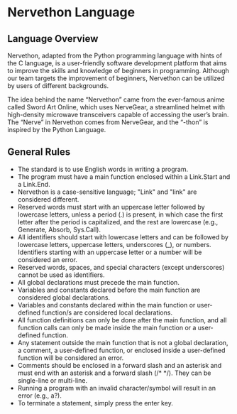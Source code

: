 # Nervethon Language

## Language Overview

Nervethon, adapted from the Python programming language with hints of the C language, is a user-friendly software development platform that aims to improve the skills and knowledge of beginners in programming. Although our team targets the improvement of beginners, Nervethon can be utilized by users of different backgrounds.

The idea behind the name “Nervethon” came from the ever-famous anime called Sword Art Online, which uses NerveGear, a streamlined helmet with high-density microwave transceivers capable of accessing the user’s brain. The “Nerve” in Nervethon comes from NerveGear, and the “-thon” is inspired by the Python Language.

## General Rules

- The standard is to use English words in writing a program.
- The program must have a main function enclosed within a Link.Start and a Link.End.
- Nervethon is a case-sensitive language; "Link" and "link" are considered different.
- Reserved words must start with an uppercase letter followed by lowercase letters, unless a period (.) is present, in which case the first letter after the period is capitalized, and the rest are lowercase (e.g., Generate, Absorb, Sys.Call).
- All identifiers should start with lowercase letters and can be followed by lowercase letters, uppercase letters, underscores (_), or numbers. Identifiers starting with an uppercase letter or a number will be considered an error.
- Reserved words, spaces, and special characters (except underscores) cannot be used as identifiers.
- All global declarations must precede the main function.
- Variables and constants declared before the main function are considered global declarations.
- Variables and constants declared within the main function or user-defined function/s are considered local declarations.
- All function definitions can only be done after the main function, and all function calls can only be made inside the main function or a user-defined function.
- Any statement outside the main function that is not a global declaration, a comment, a user-defined function, or enclosed inside a user-defined function will be considered an error.
- Comments should be enclosed in a forward slash and an asterisk and must end with an asterisk and a forward slash (/* */). They can be single-line or multi-line.
- Running a program with an invalid character/symbol will result in an error (e.g., a?).
- To terminate a statement, simply press the enter key.
